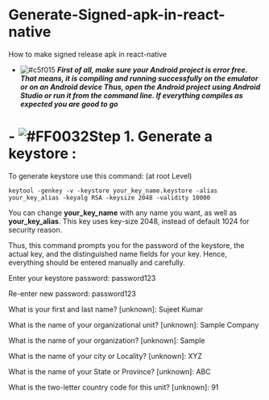 # Generate-Signed-apk-in-react-native
How to make signed release apk in react-native


- ![#c5f015](https://placehold.co/15x15/c5f015/c5f015.png) ***First of all, make sure your Android project is error free. That means, it is compiling and running successfully on the emulator or on an Android device Thus, open the Android project using Android Studio or run it from the command line. If everything compiles as expected you are good to go***

# - ![#FF0032](https://placehold.co/15x15/FF0032/FF0032.png)Step 1. Generate a keystore :
 To generate keystore use this command: (at root Level)
 ```
 keytool -genkey -v -keystore your_key_name.keystore -alias your_key_alias -keyalg RSA -keysize 2048 -validity 10000
 ```
You can change **your_key_name** with any name you want, as well as **your_key_alias**. This key uses key-size 2048, instead of default 1024 for security reason.

Thus, this command prompts you for the password of the keystore, the actual key, and the distinguished name fields for your key. Hence, everything should be entered manually and carefully.

Enter your keystore password: password123

Re-enter new password: password123

What is your first and last name? [unknown]: Sujeet Kumar

What is the name of your organizational unit? [unknown]: Sample Company

What is the name of your organization? [unknown]: Sample

What is the name of your city or Locality? [unknown]: XYZ

What is the name of your State or Province? [unknown]: ABC

What is the two-letter country code for this unit? [unknown]: 91

